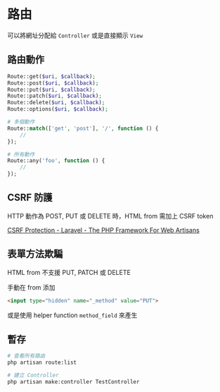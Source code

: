 # 路由

可以將網址分配給 `Controller` 或是直接顯示 `View`

## 路由動作

```php
Route::get($uri, $callback);
Route::post($uri, $callback);
Route::put($uri, $callback);
Route::patch($uri, $callback);
Route::delete($uri, $callback);
Route::options($uri, $callback);

# 多個動作
Route::match(['get', 'post'], '/', function () {
    //
});

# 所有動作
Route::any('foo', function () {
    //
});
```

## CSRF 防護

HTTP 動作為 POST, PUT 或 DELETE 時，HTML from 需加上 CSRF token

[CSRF Protection - Laravel - The PHP Framework For Web Artisans](https://laravel.com/docs/master/csrf)

## 表單方法欺騙

HTML from 不支援 PUT, PATCH 或 DELETE

手動在 from 添加

```html
<input type="hidden" name="_method" value="PUT">
```

或是使用 helper function `method_field` 來產生

## 暫存

```sh
# 查看所有路由
php artisan route:list

# 建立 Controller
php artisan make:controller TestController
```